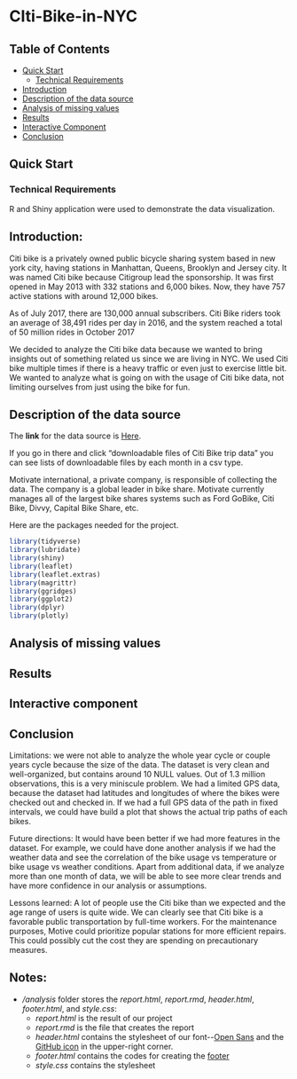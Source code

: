 # CIti-Bike-in-NYC


<!-- TOC depthFrom:1 depthTo:6 withLinks:1 updateOnSave:1 orderedList:0 -->

## Table of Contents

- [Quick Start](#quick-start)
  - [Technical Requirements](#techincla-requirements)
- [Introduction](#introduction)
- [Description of the data source](#description-of-the-data-source)
- [Analysis of missing values](#analysis-of-missing-values)
- [Results](#results)
- [Interactive Component](#interactive-component)
- [Conclusion](#conclusion)

<!-- /TOC -->



## Quick Start

### Technical Requirements

R and Shiny application were used to demonstrate the data visualization.

## Introduction:

Citi bike is a privately owned public bicycle sharing system based in new york city, having stations in Manhattan, Queens, Brooklyn and Jersey city. It was named Citi bike because Citigroup lead the sponsorship. It was first opened in May 2013 with 332 stations and 6,000 bikes. Now, they have 757 active stations with around 12,000 bikes.

As of July 2017, there are 130,000 annual subscribers. Citi Bike riders took an average of 38,491 rides per day in 2016, and the system reached a total of 50 million rides in October 2017

We decided to analyze the Citi bike data because we wanted to bring insights out of something related us since we are living in NYC. We used Citi bike multiple times if there is a heavy traffic or even just to exercise little bit. We wanted to analyze what is going on with the usage of Citi bike data, not limiting ourselves from just using the bike for fun.


## Description of the data source

The **link** for the data source is [Here](https://www.citibikenyc.com/system-data).

If you go in there and click “downloadable files of Citi Bike trip data” you can see lists of downloadable files by each month in a csv type.

Motivate international, a private company, is responsible of collecting the data. The company is a global leader in bike share. Motivate currently manages all of the largest bike shares systems such as Ford GoBike, Citi Bike, Divvy, Capital Bike Share, etc.


Here are the packages needed for the project.

```r
library(tidyverse)
library(lubridate)
library(shiny)
library(leaflet)
library(leaflet.extras)
library(magrittr)
library(ggridges)
library(ggplot2)
library(dplyr)
library(plotly)
```

## Analysis of missing values

## Results

## Interactive component


## Conclusion

Limitations: we were not able to analyze the whole year cycle or couple years cycle because the size of the data. The dataset is very clean and well-organized, but contains around 10 NULL values. Out of 1.3 million observations, this is a very miniscule problem. We had a limited GPS data, because the dataset had latitudes and longitudes of where the bikes were checked out and checked in. If we had a full GPS data of the path in fixed intervals, we could have build a plot that shows the actual trip paths of each bikes.

Future directions: It would have been better if we had more features in the dataset. For example, we could have done another analysis if we had the weather data and see the correlation of the bike usage vs temperature or bike usage vs weather conditions. Apart from additional data, if we analyze more than one month of data, we will be able to see more clear trends and have more confidence in our analysis or assumptions.

Lessons learned: A lot of people use the Citi bike than we expected and the age range of users is quite wide. We can clearly see that Citi bike is a favorable public transportation by full-time workers. For the maintenance purposes, Motive could prioritize popular stations for more efficient repairs. This could possibly cut the cost they are spending on precautionary measures.


## Notes:
+ _/analysis_ folder stores the _report.html_, _report.rmd_, _header.html_, _footer.html_, and _style.css_:
	+ _report.html_ is the result of our project
	+ _report.rmd_ is the file that creates the report
	+ _header.html_ contains the stylesheet of our font--[Open Sans](https://fonts.google.com/specimen/Open+Sans) and the [GitHub icon](https://github.com/tholman/github-corners) in the upper-right corner.
	+ _footer.html_ contains the codes for creating the [footer](https://holtzy.github.io/Pimp-my-rmd/#footer_and_header)
	+ _style.css_ contains the stylesheet
	
